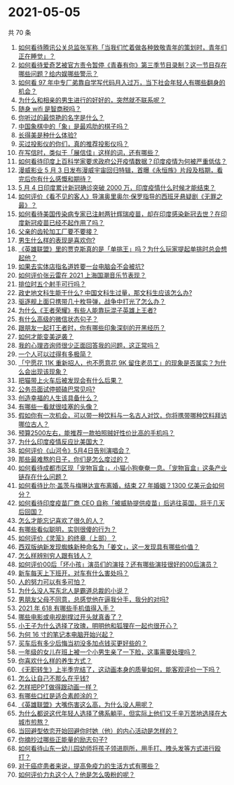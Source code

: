 # 2021-05-05

共 70 条

<!-- BEGIN -->
<!-- 最后更新时间 Wed May 05 2021 06:01:41 GMT+0800 (China Standard Time) -->

1. [如何看待腾讯公关总监张军称「当我们忙着做各种致敬青年的策划时，青年们正在睡觉」？](https://www.zhihu.com/question/457759935)
2. [如何看待爱奇艺被官方责令暂停《青春有你》第三季节目录制？这一节目存在哪些问题？给内娱哪些警示？](https://www.zhihu.com/question/457851906)
3. [如何看 97
   年中专厂弟靠自学写代码月入过万，当下社会年轻人有哪些翻身的机会？](https://www.zhihu.com/question/457749433)
4. [为什么和相亲的男生进行的好好的，突然就不联系呢？](https://www.zhihu.com/question/455019918)
5. [随身 wifi 是智商税吗？](https://www.zhihu.com/question/446103006)
6. [你听过的最惊艳的名字是什么？](https://www.zhihu.com/question/265694919)
7. [中国象棋中的「象」是最鸡肋的棋子吗？](https://www.zhihu.com/question/39282356)
8. [长得美是种什么体验?](https://www.zhihu.com/question/449683760)
9. [买过投影仪的你们，真的推荐投影仪吗？](https://www.zhihu.com/question/437319206)
10. [在写信时，类似于「展信佳」这样的词，还有哪些？](https://www.zhihu.com/question/27590044)
11. [如何看待印度上百科学家要求政府公开疫情数据？印度疫情为何被严重低估？](https://www.zhihu.com/question/457757785)
12. [漫威影业 5 月 3
    日发布漫威宇宙回归特辑，首曝《永恒族》片段及档期，看完后你有什么感慨和期待？](https://www.zhihu.com/question/457703332)
13. [5 月 4 日印度累计新冠确诊突破 2000
    万，印度疫情什么时候才能结束？](https://www.zhihu.com/question/457761447)
14. [如何评价《看不见的客人》导演奥里奥尔·保罗指导的西班牙悬疑剧《无罪之最》？](https://www.zhihu.com/question/453388234)
15. [如何看待美国传染病专家已注射两针辉瑞疫苗，却在印度感染新冠去世？在印度新冠疫苗已经不起作用了吗？](https://www.zhihu.com/question/457803433)
16. [父亲的齿轮加工厂要不要接？](https://www.zhihu.com/question/450893153)
17. [男生什么样的表现是喜欢你?](https://www.zhihu.com/question/430805859)
18. [《英雄联盟》里的贾克斯真的是「单挑王」吗？为什么玩家提起单挑时总会想起他？](https://www.zhihu.com/question/457010220)
19. [如果去实体店指名道姓要一台电脑会不会被坑?](https://www.zhihu.com/question/449490091)
20. [如何评价张云雷在 2021 上海国潮音乐节表现？](https://www.zhihu.com/question/457677090)
21. [排位时五个射手可行吗？](https://www.zhihu.com/question/457347115)
22. [政史地文科生能干什么? 中国文科生过量，那文科生应该怎么办?](https://www.zhihu.com/question/455156955)
23. [驱逐舰上面只携带几十枚导弹，战争中打光了怎么办？](https://www.zhihu.com/question/39027069)
24. [为什么《王者荣耀》有些人能靠玩混子英雄上王者?](https://www.zhihu.com/question/328458184)
25. [有什么高级的微信状态句子？](https://www.zhihu.com/question/440750252)
26. [跟朋友一起打王者时，你有哪些印象深刻的开黑经历？](https://www.zhihu.com/question/457741813)
27. [如何才能变美逆袭？](https://www.zhihu.com/question/52287991)
28. [我的心理咨询师很少正面回答我的问题，这正常吗？](https://www.zhihu.com/question/457615630)
29. [一个人可以过得有多极简？](https://www.zhihu.com/question/265827355)
30. [「宁愿花 11K 重新招人，也不愿意花 9K
    留住老员工」的现象是否属实？为什么会出现该现象？](https://www.zhihu.com/question/63878469)
31. [把猫带上火车后被发现会有什么后果？](https://www.zhihu.com/question/265531373)
32. [公务员面试停顿磕巴常见吗?](https://www.zhihu.com/question/448057643)
33. [创造幸福的人生该具备什么？](https://www.zhihu.com/question/322796494)
34. [有哪些一看就很哇塞的头像？](https://www.zhihu.com/question/445718825)
35. [假如你有一次机会，可以带一种饮料与一名古人对饮，你将携带哪种饮料拜访哪位古人？](https://www.zhihu.com/question/457665322)
36. [预算2500左右，能推荐一款拍照贼好性价比高的手机吗？](https://www.zhihu.com/question/452624562)
37. [为什么印度疫情反应比美国大？](https://www.zhihu.com/question/456804640)
38. [如何评价《山河令》5月4日告别演唱会？](https://www.zhihu.com/question/457830518)
39. [那些最难熬的日子，你们是怎么度过的？](https://www.zhihu.com/question/452944848)
40. [如何看待成都市区现「宠物盲盒」，小猫小狗奄奄一息。「宠物盲盒」这条产业链存在什么问题？](https://www.zhihu.com/question/457745277)
41. [如何看待比尔·盖茨与梅琳达宣布离婚，结束 27 年婚姻？1300
    亿美元会如何分？](https://www.zhihu.com/question/457737040)
42. [如何看待印度疫苗厂商 CEO
    自称「被威胁提供疫苗」后逃往英国，将于几天后回国？](https://www.zhihu.com/question/457628956)
43. [怎么才能忘记喜欢了很久的人？](https://www.zhihu.com/question/456682944)
44. [有哪些看似聪明，实则很傻的行为？](https://www.zhihu.com/question/60864080)
45. [如何评价《灵笼》的终章（上部）？](https://www.zhihu.com/question/457072944)
46. [西双版纳新发现蜘蛛新种命名为「姜文」，这一发现具有哪些价值？](https://www.zhihu.com/question/457371552)
47. [怎么样辨别穷人跟有钱人？](https://www.zhihu.com/question/349437220)
48. [如何评价00后「坏小孩」演员们的演技？还有哪些演技很好的00后演员？](https://www.zhihu.com/question/457684810)
49. [新车每天上下班开，对车有什么害处吗？](https://www.zhihu.com/question/453386492)
50. [人的努力可以有多可怕？](https://www.zhihu.com/question/267094863)
51. [为什么没人写东北人是霸道总裁的小说？](https://www.zhihu.com/question/337970710)
52. [男朋友父母不同意，总感觉他在逼我分手，我分的对吗?](https://www.zhihu.com/question/455441259)
53. [2021 年 618 有哪些手机值得入手？](https://www.zhihu.com/question/457255298)
54. [哪些电影或电视剧撑过开头就真香了？](https://www.zhihu.com/question/449504220)
55. [小王子为什么选择了玫瑰，明明他和狐狸在一起也很开心？](https://www.zhihu.com/question/353104840)
56. [为何 16 寸的笔记本电脑开始兴起？](https://www.zhihu.com/question/456973925)
57. [买车后有多少后悔当初没多加点钱买更好些的？](https://www.zhihu.com/question/455327014)
58. [一年级的女儿在班上被一个小男生亲了一下脸，这事需要处理吗？](https://www.zhihu.com/question/449615832)
59. [你喜欢什么样的养生方式？](https://www.zhihu.com/question/456345968)
60. [《无职转生》上半季完结了，这动画本身的质量如何，能客观评价一下吗？](https://www.zhihu.com/question/450611651)
61. [怎么让自己不那么在乎钱?](https://www.zhihu.com/question/453040828)
62. [怎样把PPT做得跟动画一样？](https://www.zhihu.com/question/21539458)
63. [有哪些口红是适合素颜涂的？](https://www.zhihu.com/question/321097156)
64. [《英雄联盟》大嘴伤害这么高，为什么没人用呢？](https://www.zhihu.com/question/457142246)
65. [为什么都说这代年轻人选择了佛系躺平，但实际上他们又千辛万苦地选择在大城市煎熬？](https://www.zhihu.com/question/457670118)
66. [当回避型依恋开始回避你时她（他）的内心活动是怎样的？](https://www.zhihu.com/question/337217828)
67. [你摘抄过哪些正能量的励志句子?](https://www.zhihu.com/question/449320979)
68. [如何看待山东一幼儿园幼师将孩子领进厕所，用手打、拽头发等方式进行殴打？](https://www.zhihu.com/question/457486021)
69. [对于癌症患者来说，提高免疫力的生活方式有哪些？](https://www.zhihu.com/question/447041986)
70. [如何评价力丸这个人？他是怎么吸粉的呢？](https://www.zhihu.com/question/457715074)

<!-- END -->
